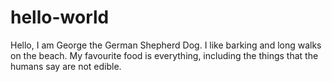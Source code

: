 # hello-world
Hello, I am George the German Shepherd Dog. I like barking and long walks on the beach. My favourite food is everything, including the things that the humans say are not edible.

